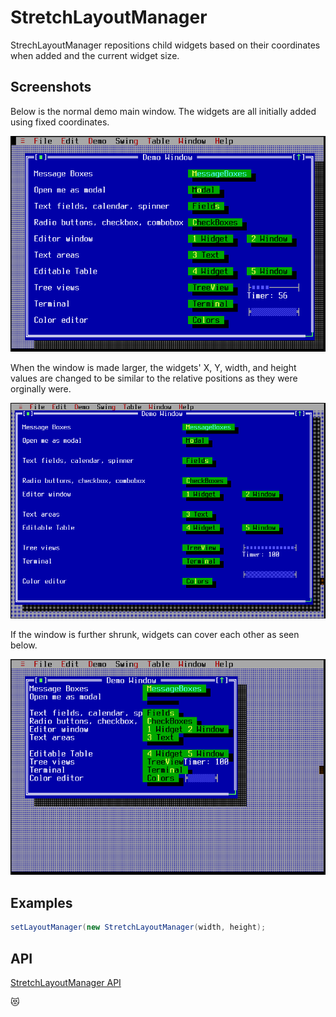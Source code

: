 StretchLayoutManager
====================

StrechLayoutManager repositions child widgets based on their
coordinates when added and the current widget size.

Screenshots
-----------

Below is the normal demo main window.  The widgets are all initially
added using fixed coordinates.

![stretchlayout_1](uploads/65bbcea57b8323469e1af03e80c525d4/stretchlayout_1.png)

When the window is made larger, the widgets' X, Y, width, and height
values are changed to be similar to the relative positions as they
were orginally were.

![stretchlayout_2](uploads/a0e16686e9118b798de488a9f02fbb92/stretchlayout_2.png)

If the window is further shrunk, widgets can cover each other as seen
below.

![stretchlayout_3](uploads/33f2e8c04557983420a86759a3f7f304/stretchlayout_3.png)

Examples
--------

```Java
setLayoutManager(new StretchLayoutManager(width, height);
```

API
---

[StretchLayoutManager API](https://jexer.sourceforge.io/apidocs/api/jexer/layout/StretchLayoutManager.html)

😻